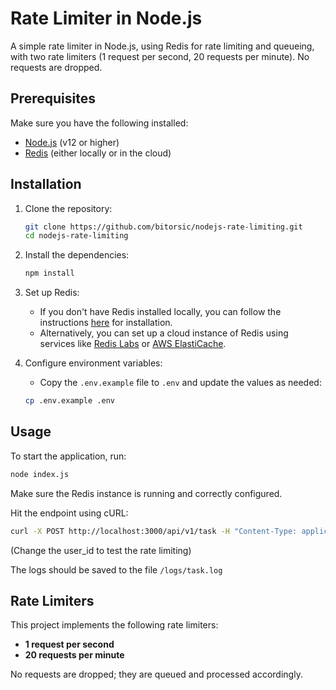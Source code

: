 ﻿
# Rate Limiter in Node.js

A simple rate limiter in Node.js, using Redis for rate limiting and queueing, with two rate limiters (1 request per second, 20 requests per minute). No requests are dropped.

## Prerequisites

Make sure you have the following installed:

- [Node.js](https://nodejs.org/) (v12 or higher)
- [Redis](https://redis.io/) (either locally or in the cloud)

## Installation

1. Clone the repository:

   ```bash
   git clone https://github.com/bitorsic/nodejs-rate-limiting.git
   cd nodejs-rate-limiting
   ```

2. Install the dependencies:

   ```bash
   npm install
   ```

3. Set up Redis:
   - If you don't have Redis installed locally, you can follow the instructions [here](https://redis.io/download) for installation.
   - Alternatively, you can set up a cloud instance of Redis using services like [Redis Labs](https://redislabs.com/) or [AWS ElastiCache](https://aws.amazon.com/elasticache/).

4. Configure environment variables:
   - Copy the `.env.example` file to `.env` and update the values as needed:

   ```bash
   cp .env.example .env
   ```

## Usage

To start the application, run:

```bash
node index.js
```

Make sure the Redis instance is running and correctly configured.

Hit the endpoint using cURL:
```bash
curl -X POST http://localhost:3000/api/v1/task -H "Content-Type: application/json" -d '{"user_id": 123}'
```
(Change the user_id to test the rate limiting)

The logs should be saved to the file ``/logs/task.log``
## Rate Limiters

This project implements the following rate limiters:

- **1 request per second**
- **20 requests per minute**

No requests are dropped; they are queued and processed accordingly.
